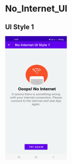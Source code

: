 # No_Internet_UI

## UI Style 1
<img src="/image/ss1.jpg" alt="LogIn" width="200" height="400" color="greee">
